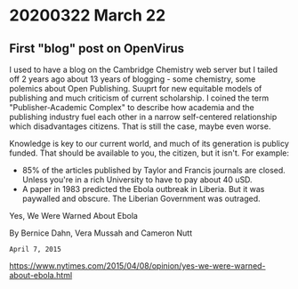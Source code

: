 20200322 March 22
=================

First "blog" post on OpenVirus
------------------------------

I used to have a blog on the Cambridge Chemistry web server but I tailed off 2 years ago about 13 years of blogging - some chemistry, some 
polemics about Open Publishing. Suuprt for new equitable models of publishing and much criticism of current scholarship. I coined
the term "Publisher-Academic Complex" to describe how academia and the publishing industry fuel each other in a narrow
self-centered relationship which disadvantages citizens. That is still the case, maybe even worse.


Knowledge is key to our current world, and much of its generation is publicy funded. That should be available to you, the 
citizen, but it isn't. For example:

* 85% of the articles published by Taylor and Francis journals are closed. Unless you're in a rich University to have to pay about 40 uSD.
* A paper in 1983 predicted the Ebola outbreak in Liberia. But it was paywalled and obscure. The Liberian Government was outraged. 

Yes, We Were Warned About Ebola

By Bernice Dahn, Vera Mussah and Cameron Nutt

    April 7, 2015
    
https://www.nytimes.com/2015/04/08/opinion/yes-we-were-warned-about-ebola.html
   
   
